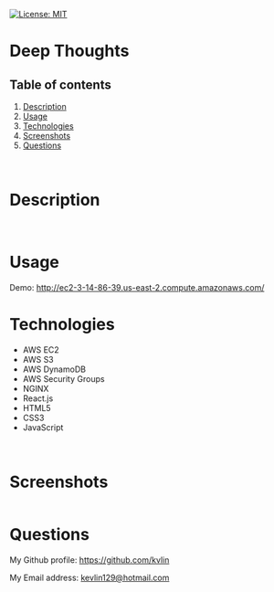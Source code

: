 [![License: MIT](https://img.shields.io/badge/License-MIT-yellow.svg)](https://opensource.org/licenses/MIT)

<h1>Deep Thoughts</h1>
<!-- Table of content -->
<h2>Table of contents</h2>

1. [Description](#Description)
2. [Usage](#Usage)
3. [Technologies](#Technologies)
4. [Screenshots](#Screenshots)
5. [Questions](#Questions) 


<br>
<!-- Below content to be changed -->
<h1>Description</h1>
<p></p>
<br/>
<h1>Usage</h1>
<span>Demo: <a target="_blank" href="http://ec2-3-14-86-39.us-east-2.compute.amazonaws.com/">http://ec2-3-14-86-39.us-east-2.compute.amazonaws.com/</a></span>
<br>
<h1>Technologies</h1>
<ul>
<li>AWS EC2</li>
<li>AWS S3</li>
<li>AWS DynamoDB</li>
<li>AWS Security Groups</li>
<li>NGINX</li>
<li>React.js</li>
<li>HTML5</li>
<li>CSS3</li>
<li>JavaScript</li>

</ul>
<br>
<h1>Screenshots</h1>
<strong></strong>
<img src="" alt="">
<br>
<h1>Questions</h1>
<p><span>My Github profile: </span><a href="https://github.com/klin4994" class="col-12">https://github.com/kvlin</a></p>
<p><span>My Email address: </span><a href = "mailto: kevlin129@hotmail.com">kevlin129@hotmail.com</a></p>
</p>
